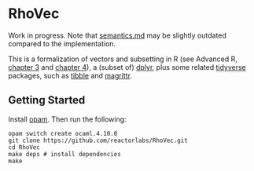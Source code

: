 RhoVec
======

Work in progress. Note that [semantics.md](semantics.md) may be slightly
outdated compared to the implementation.

This is a formalization of vectors and subsetting in R (see Advanced R, [chapter
3](https://adv-r.hadley.nz/vectors-chap.html) and [chapter
4](https://adv-r.hadley.nz/subsetting.html)), a (subset of)
[dplyr](https://dplyr.tidyverse.org/), plus some related
[tidyverse](https://www.tidyverse.org/packages/) packages, such as
[tibble](https://tibble.tidyverse.org/) and
[magrittr](https://magrittr.tidyverse.org/).


Getting Started
---------------

Install [opam](https://opam.ocaml.org/). Then run the following:

```
opam switch create ocaml.4.10.0
git clone https://github.com/reactorlabs/RhoVec.git
cd RhoVec
make deps # install dependencies
make
```
